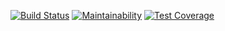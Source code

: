 [![Build Status](https://travis-ci.org/Qadriyah/stripe.svg?branch=develop)](https://travis-ci.org/Qadriyah/stripe) [![Maintainability](https://api.codeclimate.com/v1/badges/57f66611fe2448fe247c/maintainability)](https://codeclimate.com/github/Qadriyah/stripe/maintainability) [![Test Coverage](https://api.codeclimate.com/v1/badges/57f66611fe2448fe247c/test_coverage)](https://codeclimate.com/github/Qadriyah/stripe/test_coverage)
